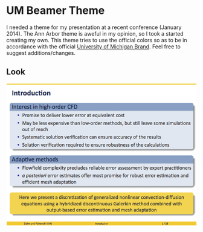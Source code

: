 # UM Beamer Theme

I needed a theme for my presentation at a recent conference (January 2014).
The Ann Arbor theme is aweful in my opinion, so I took a started creating my
own.  This theme tries to use the official colors so as to be in accordance
with the official [University of Michigan
Brand](http://vpcomm.umich.edu/brand/).  Feel free to suggest
additions/changes.

## Look

![](examples/boxes.png)
